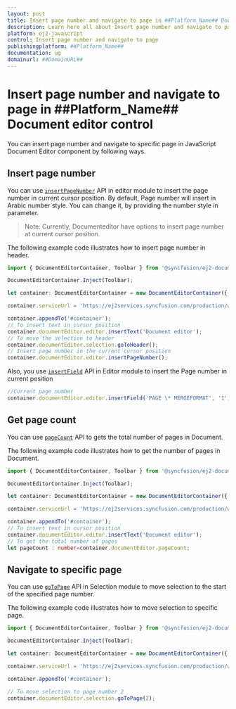 ```yaml
---
layout: post
title: Insert page number and navigate to page in ##Platform_Name## Document editor control | Syncfusion
description: Learn here all about Insert page number and navigate to page in Syncfusion ##Platform_Name## Document editor control of Syncfusion Essential JS 2 and more.
platform: ej2-javascript
control: Insert page number and navigate to page 
publishingplatform: ##Platform_Name##
documentation: ug
domainurl: ##DomainURL##
---
```


# Insert page number and navigate to page in ##Platform_Name## Document editor control

You can insert page number and navigate to specific page in JavaScript Document Editor component by following ways.

## Insert page number

You can use [`insertPageNumber`](../../api/document-editor/editor/#insertpagenumber) API in editor module to insert the page number in current cursor position. By default, Page number will insert in Arabic number style. You can change it, by providing the number style in parameter.

>Note: Currently, Documenteditor have options to insert page number at current cursor position.

The following example code illustrates how to insert page number in header.

```ts
import { DocumentEditorContainer, Toolbar } from '@syncfusion/ej2-documenteditor';

DocumentEditorContainer.Inject(Toolbar);

let container: DocumentEditorContainer = new DocumentEditorContainer({ enableToolbar: true, height: '590px' });

container.serviceUrl = 'https://ej2services.syncfusion.com/production/web-services/api/documenteditor/';

container.appendTo('#container');
// To insert text in cursor position
container.documentEditor.editor.insertText('Document editor');
// To move the selection to header
container.documentEditor.selection.goToHeader();
// Insert page number in the current cursor position
container.documentEditor.editor.insertPageNumber();
```

Also, you use [`insertField`](../../api/document-editor/editor/#insertfield) API in Editor module to insert the Page number in current position

```ts
//Current page number
container.documentEditor.editor.insertField('PAGE \* MERGEFORMAT', '1');
```

## Get page count

You can use [`pageCount`](../../api/document-editor/#pagecount) API to gets the total number of pages in Document.

The following example code illustrates how to get the number of pages in Document.

```ts
import { DocumentEditorContainer, Toolbar } from '@syncfusion/ej2-documenteditor';

DocumentEditorContainer.Inject(Toolbar);

let container: DocumentEditorContainer = new DocumentEditorContainer({ enableToolbar: true, height: '590px' });

container.serviceUrl = 'https://ej2services.syncfusion.com/production/web-services/api/documenteditor/';

container.appendTo('#container');
// To insert text in cursor position
container.documentEditor.editor.insertText('Document editor');
// To get the total number of pages
let pageCount : number=container.documentEditor.pageCount;
```

## Navigate to specific page

You can use [`goToPage`](../../api/document-editor/selection/#gotopage) API in Selection module to move selection to the start of the specified page number.

The following example code illustrates how to move selection to specific page.

```ts
import { DocumentEditorContainer, Toolbar } from '@syncfusion/ej2-documenteditor';

DocumentEditorContainer.Inject(Toolbar);

let container: DocumentEditorContainer = new DocumentEditorContainer({ enableToolbar: true, height: '590px' });

container.serviceUrl = 'https://ej2services.syncfusion.com/production/web-services/api/documenteditor/';

container.appendTo('#container');

// To move selection to page number 2
container.documentEditor.selection.goToPage(2);
```